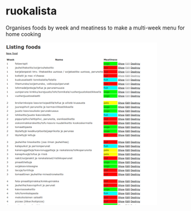 ruokalista
==========

Organises foods by week and meatiness to make a multi-week menu for home cooking

<a href="ruokalista.png"><img src="ruokalista.png" width="80%"></a>
